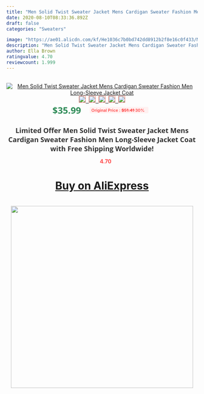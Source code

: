 ```yaml
---
title: "Men Solid Twist Sweater Jacket Mens Cardigan Sweater Fashion Men Long-Sleeve Jacket Coat"
date: 2020-08-10T08:33:36.892Z
draft: false
categories: "Sweaters"

image: "https://ae01.alicdn.com/kf/He1036c7b0bd742dd8912b2f8e16c0f433/Men-Solid-Twist-Sweater-Jacket-Mens-Cardigan-Sweater-Fashion-Men-Long-Sleeve-Jacket-Coat.png_220x220.png"
description: "Men Solid Twist Sweater Jacket Mens Cardigan Sweater Fashion Men Long-Sleeve Jacket Coat"
author: Ella Brown
ratingvalue: 4.70
reviewcount: 1.999
---
```

<br>
<div style="text-align: center;">
<a href="https://s.click.aliexpress.com/e/_AdJ5Kz" target="_blank" rel="nofollow noopener noreferrer"><img alt="Men Solid Twist Sweater Jacket Mens Cardigan Sweater Fashion Men Long-Sleeve Jacket Coat" class="magnifier-image" src="https://ae01.alicdn.com/kf/He1036c7b0bd742dd8912b2f8e16c0f433/Men-Solid-Twist-Sweater-Jacket-Mens-Cardigan-Sweater-Fashion-Men-Long-Sleeve-Jacket-Coat.png_220x220.png_640x640.jpg">
<br>
<img style="border:1px solid salmon" src="https://ae01.alicdn.com/kf/He1036c7b0bd742dd8912b2f8e16c0f433/Men-Solid-Twist-Sweater-Jacket-Mens-Cardigan-Sweater-Fashion-Men-Long-Sleeve-Jacket-Coat.png_120x120.jpg">&nbsp;&nbsp;<img style="border:1px solid salmon" src="https://ae01.alicdn.com/kf/Hd39f36578e704204b6de03d10b308f366/Men-Solid-Twist-Sweater-Jacket-Mens-Cardigan-Sweater-Fashion-Men-Long-Sleeve-Jacket-Coat.jpg_120x120.jpg">&nbsp;&nbsp;<img style="border:1px solid salmon" src="https://ae01.alicdn.com/kf/H73a0642d93f14080a282d5429a8b5e14Q/Men-Solid-Twist-Sweater-Jacket-Mens-Cardigan-Sweater-Fashion-Men-Long-Sleeve-Jacket-Coat.jpg_120x120.jpg">&nbsp;&nbsp;<img style="border:1px solid salmon" src="https://ae01.alicdn.com/kf/Hc28b0b459c4d4d00a8fea4cc32600250L/Men-Solid-Twist-Sweater-Jacket-Mens-Cardigan-Sweater-Fashion-Men-Long-Sleeve-Jacket-Coat.jpg_120x120.jpg">&nbsp;&nbsp;<img style="border:1px solid salmon" src="https://ae01.alicdn.com/kf/H65a8ff2867bf44ccba8de44fdfbcc4beM/Men-Solid-Twist-Sweater-Jacket-Mens-Cardigan-Sweater-Fashion-Men-Long-Sleeve-Jacket-Coat.jpg_120x120.jpg"></a></div><br0>
<div style="text-align: center;"><span style="background-color: white; border: 0px; box-sizing: border-box; color: seagreen; display: inline-block; font-family: &quot;open sans&quot; , &quot;arial&quot; , &quot;helvetica&quot; , sans-serif , &quot;heiti&quot;; font-size: 24px; font-stretch: inherit; font-weight: 700; line-height: inherit; margin: 0px 10px 0px 0px; padding: 0px; vertical-align: middle;">$35.99 </span>
<span style="background: rgb(255 , 241 , 241); border-radius: 3px; border: 0px; box-sizing: border-box; color: #ff4747; display: inline-block; font-family: inherit; font-size: 12px; font-stretch: inherit; font-style: inherit; font-variant: inherit; font-weight: 600; line-height: inherit; margin: 0px; padding: 2px 5px; transform: scale(0.9); vertical-align: middle;">Original Price : <b style="text-decoration: line-through;">$51.41 </b> 30%&nbsp;&nbsp;</span></div>
<h1 style="color: #333333; display: inline-block; font-family: &quot;open sans&quot; , &quot;arial&quot; , &quot;helvetica&quot; , sans-serif , &quot;heiti&quot;; font-size: 18px; font-stretch: inherit; font-weight: 700; text-align: center;">Limited Offer Men Solid Twist Sweater Jacket Mens Cardigan Sweater Fashion Men Long-Sleeve Jacket Coat with Free Shipping Worldwide!</h1>
<div style="color: #ff4747; text-align: center;">
<img src="https://4.bp.blogspot.com/-M0ZcTcb-5uY/XleCXlxnR4I/AAAAAAAAAEc/OrjgMkXV1oMQFaCRZj5HQwOCBcu3w1FegCPcBGAYYCw/s1600/star.png" style="height: 15px;">&nbsp;<b>4.70</b></div>
<div class="button_cont" align="center"><a class="buynow_a" href="https://s.click.aliexpress.com/e/_AdJ5Kz" target="_blank" rel="nofollow noopener noreferrer"><H1>Buy on AliExpress</H1></a></div><br>
<div class="separator" style="clear: both; text-align: center;">
<img src="https://lh3.googleusercontent.com/-pTy5HemUv9M/XlePHvY0dAI/AAAAAAAAAE4/0nX5iRUoIWY8eMW9Dpxeirr157OZliDIgCLcBGAsYHQ/s1600/badge.gif" width="480">
</div>
